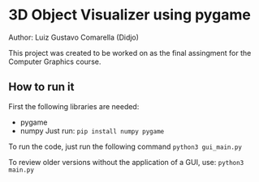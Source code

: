 # 3D Object Visualizer using pygame

Author: Luiz Gustavo Comarella (Didjo)

This project was created to be worked on as the final assingment for the Computer Graphics course.<br>

## How to run it
First the following libraries are needed:
- pygame
- numpy
Just run:
`pip install numpy pygame`

To run the code, just run the following command
`python3 gui_main.py`

To review older versions without the application of a GUI, use:
`python3 main.py`